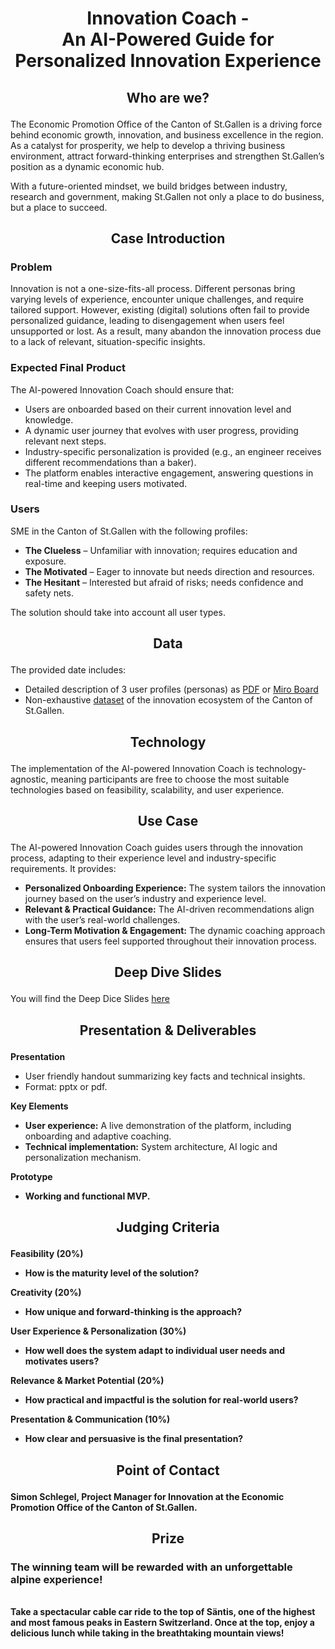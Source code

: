 # <p align="center"> Innovation Coach - <br> An AI-Powered Guide for Personalized Innovation Experience </p>

## <p align="center"> Who are we? </p>
<p>The Economic Promotion Office of the Canton of St.Gallen is a driving force behind economic growth, innovation, and business excellence in the region. As a catalyst for prosperity, we help to develop a thriving business environment, attract forward-thinking enterprises and strengthen St.Gallen’s position as a dynamic economic hub.

With a future-oriented mindset, we build bridges between industry, research and government, making St.Gallen not only a place to do business, but a place to succeed.
</p>

## <p align="center"> Case Introduction </p>
<h3>Problem</h3>
<p>Innovation is not a one-size-fits-all process. Different personas bring varying levels of experience, encounter unique challenges, and require tailored support. However, existing (digital) solutions often fail to provide personalized guidance, leading to disengagement when users feel unsupported or lost. As a result, many abandon the innovation process due to a lack of relevant, situation-specific insights.</p>

<h3>Expected Final Product</h3>
<p>The AI-powered Innovation Coach should ensure that:</p>
<ul>
    <li>Users are onboarded based on their current innovation level and knowledge.</li>
     <li>A dynamic user journey that evolves with user progress, providing relevant next steps.</li>
    <li>Industry-specific personalization is provided (e.g., an engineer receives different recommendations than a baker).</li>
    <li>The platform enables interactive engagement, answering questions in real-time and keeping users motivated.</li>
</ul>

<h3>Users</h3>
<p>SME in the Canton of St.Gallen with the following profiles:</p>
<ul>
    <li><strong>The Clueless</strong> – Unfamiliar with innovation; requires education and exposure.</li>
    <li><strong>The Motivated</strong> – Eager to innovate but needs direction and resources.</li>
    <li><strong>The Hesitant</strong> – Interested but afraid of risks; needs confidence and safety nets.</li>
</ul>
<p>The solution should take into account all user types.</p>


## <p align="center"> Data </p>
The provided date includes:
 <ul>
    <li>Detailed description of 3 user profiles (personas) as <a href="https://github.com/START-Hack/Kanton-St.Gallen-STARTHACK25/blob/main/START%20Hack%2025_Canton%20of%20St.Gallen_Persona%20Profiles.pdf">PDF</a> or <a href="https://miro.com/app/board/uXjVIYCymF0=/?share_link_id=703067408571">Miro Board</a>
</li>
    <li>Non-exhaustive <a href="https://github.com/START-Hack/Kanton-St.Gallen-STARTHACK25/blob/main/START%20Hack%2025_Canton%20of%20St.Gallen_dataset%20innovation%20ecosystem.xlsx">dataset</a> of the innovation ecosystem of the Canton of St.Gallen.</li>
</ul>

## <p align="center"> Technology </p>
<p>The implementation of the AI-powered Innovation Coach is technology-agnostic, meaning participants are free to choose the most suitable technologies based on feasibility, scalability, and user experience.</p>

## <p align="center"> Use Case </p>
<p>The AI-powered Innovation Coach guides users through the innovation process, adapting to their experience level and industry-specific requirements. It provides:</p>
<ul>
    <li><strong>Personalized Onboarding Experience:</strong> The system tailors the innovation journey based on the user’s industry and experience level.</li>
    <li><strong>Relevant & Practical Guidance:</strong> The AI-driven recommendations align with the user’s real-world challenges.</li>
    <li><strong>Long-Term Motivation & Engagement:</strong> The dynamic coaching approach ensures that users feel supported throughout their innovation process.</li>
</ul>

## <p align="center"> Deep Dive Slides </p>

You will find the Deep Dice Slides [here](https://github.com/START-Hack/Kanton-St.Gallen-STARTHACK25/blob/main/Deep%20Dive%20Slides%20START%20Hack%2025_Canton%20of%20St.Gallen_final.pdf)

<p align="center">  </p>

## <p align="center"> Presentation & Deliverables </p>
<p><strong>Presentation</strong></p>
    <ul>
        <li>User friendly handout summarizing key facts and technical insights.</li>
        <li>Format: pptx or pdf.</li>
    </ul>
    <p><strong>Key Elements</strong></p>
    <ul>
        <li><strong>User experience:</strong> A live demonstration of the platform, including onboarding and adaptive coaching.</li>
        <li><strong>Technical implementation:</strong> System architecture, AI logic and personalization mechanism.</li>
    </ul>
    <p><strong>Prototype</strong></p>
    <ul>
        <li><strong>Working and functional MVP.</li>
    </ul>
    

## <p align="center"> Judging Criteria </p>

<strong>Feasibility (20%)</strong>
<ul>
    <li>How is the maturity level of the solution?</li>
</ul>

<strong>Creativity (20%)</strong>
<ul>
    <li>How unique and forward-thinking is the approach?</li>
</ul>

<strong>User Experience & Personalization (30%)</strong>
<ul>
    <li>How well does the system adapt to individual user needs and motivates users?</li>
</ul>

<strong>Relevance & Market Potential (20%)</strong>
<ul>
    <li>How practical and impactful is the solution for real-world users?</li>
</ul>

<strong>Presentation & Communication (10%)</strong>
<ul>
    <li>How clear and persuasive is the final presentation?</li>
</ul>
    
## <p align="center"> Point of Contact </p>
<p>Simon Schlegel, Project Manager for Innovation at the Economic Promotion Office of the Canton of St.Gallen.</p>

## <p align="center"> Prize</p>
<h3>The winning team will be rewarded with an unforgettable alpine experience!</h3> <br>
Take a spectacular cable car ride to the top of Säntis, one of the highest and most famous peaks in Eastern Switzerland. Once at the top, enjoy a delicious lunch while taking in the breathtaking mountain views!
